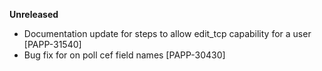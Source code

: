 **Unreleased**
* Documentation update for steps to allow edit_tcp capability for a user [PAPP-31540]
* Bug fix for on poll cef field names [PAPP-30430]
